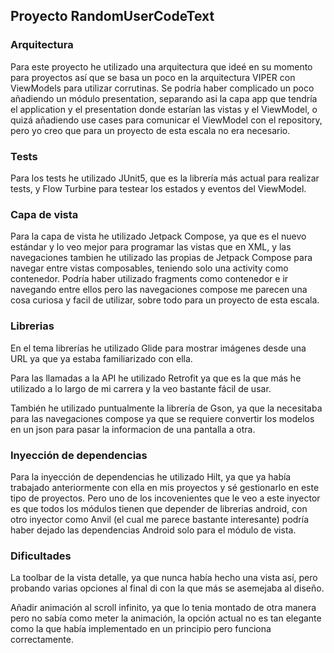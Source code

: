 ## Proyecto RandomUserCodeText ##

### Arquitectura ###

Para este proyecto he utilizado una arquitectura que ideé en su momento para proyectos así que se basa un poco en la arquitectura VIPER con ViewModels para utilizar corrutinas.
Se podría haber complicado un poco añadiendo un módulo presentation, separando asi la capa app que tendría el application y el presentation donde estarían las vistas y el ViewModel, o quizá añadiendo use cases para comunicar el ViewModel con el repository, pero yo creo que para un proyecto de esta escala no era necesario.

### Tests ###

Para los tests he utilizado JUnit5, que es la librería más actual para realizar tests, y Flow Turbine para testear los estados y eventos del ViewModel.

### Capa de vista ###

Para la capa de vista he utilizado Jetpack Compose, ya que es el nuevo estándar y lo veo mejor para programar las vistas que en XML, y las navegaciones tambien he utilizado las propias de Jetpack Compose para navegar 
entre vistas composables, teniendo solo una activity como contenedor. Podría haber utilizado fragments como contenedor e ir navegando entre ellos pero las navegaciones compose me parecen una cosa curiosa y facil de utilizar,
sobre todo para un proyecto de esta escala.

### Librerias ###

En el tema librerías he utilizado Glide para mostrar imágenes desde una URL ya que ya estaba familiarizado con ella.

Para las llamadas a la API he utilizado Retrofit ya que es la que más he utilizado a lo largo de mi carrera y la veo bastante fácil de usar.

También he utilizado puntualmente la librería de Gson, ya que la necesitaba para las navegaciones compose ya que se requiere convertir los modelos en un json para pasar la informacion de una pantalla a otra.

### Inyección de dependencias ###

Para la inyección de dependencias he utilizado Hilt, ya que ya había trabajado anteriormente con ella en mis proyectos y sé gestionarlo en este tipo de proyectos.
Pero uno de los incovenientes que le veo a este inyector es que todos los módulos tienen que depender de librerias android, con otro inyector como Anvil (el cual me parece bastante interesante) podría haber dejado las dependencias Android solo para el módulo de vista. 

### Dificultades ###

La toolbar de la vista detalle, ya que nunca había hecho una vista así, pero probando varias opciones al final di con la que más se asemejaba al diseño.

Añadir animación al scroll infinito, ya que lo tenia montado de otra manera pero no sabía como meter la animación, la opción actual no es tan elegante como la que había implementado en un principio pero funciona correctamente.
